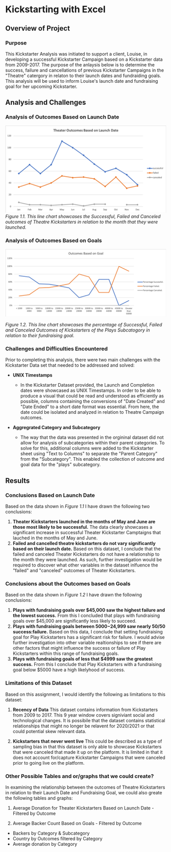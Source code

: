 # Kickstarting with Excel

## Overview of Project

### Purpose

This Kickstarter Analysis was initiated to support a client, Louise, in developing a successful Kickstarter Campaign based on a Kickstarter data from 2009-2017. The purpose of the anlaysis below is to determine the success, failure and cancellations of previous Kickstarter Campaigns in the "Theatre" catergory in relaton to their launch dates and fundraiding goals. This analysis will be used to inform Louise's launch date and fundraising goal for her upcoming Kickstarter. 

## Analysis and Challenges

### Analysis of Outcomes Based on Launch Date

![](https://github.com/hollyouellette/kickstarter-analysis/blob/main/Resources/Theater_Outcomes_vs_Launch.png?raw=true)
_Figure 1.1. This line chart showcases the Successful, Failed and Canceled outcomes of Theatre Kickstarters in relation to the month that they were launched._

### Analysis of Outcomes Based on Goals

![](https://github.com/hollyouellette/kickstarter-analysis/blob/main/Resources/Outcomes_vs_Goals.png?raw=true)

_Figure 1.2. This line chart showcases the percentage of Successful, Failed and Canceled Outcomes of Kickstarters of the Plays Subcatogory in relation to their fundraising goal._

### Challenges and Difficulties Encountered

Prior to completing this analysis, there were two main challenges with the Kickstarter Data set that needed to be addressed and solved:

* **UNIX Timestamps**

  * In the Kickstarter Dataset provided, the Launch and Completion dates were showcased as UNIX Timestamps. In order to be able to produce a visual that could be read and understood as efficiently as possible, columns containing the conversions of "Date Created" and "Date Ended" to a short date format was essential. From here, the date could be isolated and analyzed in relation to Theatre Campaign outcomes.

* **Aggregrated Category and Subcategory**

  * The way that the data was presented in the orgininal dataset did not allow for analysis of subcategories within their parent categories. To solve for this, additional columns were added to the Kickstarter sheet using "Text to Columns" to separate the "Parent Category" from the "Subcategory". This enabled the collection of outcome and goal data for the "plays" subcategory. 

## Results

### Conclusions Based on Launch Date

Based on the data shown in _Figure 1.1_ I have drawn the following two conclusions:
  1. **Theater Kickstarters launched in the months of May and June are those most likely to be successful.** The data clearly showcases a significant increase in successful Theater Kickstarter Camptaigns that lauched in the months of May and June. 
  2. **Failed and cancelled theatre kickstarters do not vary significantly based on their launch date.** Based on this dataset, I conclude that the failed and canceled Theater Kickstarters do not have a relationship to the month they were launched. As such, further investigation would be required to discover what other variables in the dataset inlfuence the "failed" and "canceled" outcomes of Theater Kickstarters. 

### Conclusions about the Outcomes based on Goals

Based on the data shown in _Figure 1.2_ I have drawn the following conclusions:
 1. **Plays with fundraising goals over $45,000 saw the highest failure and the lowest success.** From this I concluded that plays with fundraising goals over $45,000 are significantly less likely to succeed.  
 2. **Plays with fundraising goals between $5000-$24,999 saw nearly 50/50 success:failure.** Based on this data, I conclude that setting fundraising goal for Play Kickstarters has a significant risk for failure. I would advise further investigation into other variable realtionships to see if there are other factors that might influence the success or failure of Play Kickstarters within this range of fundraising goals. 
 3. **Plays with fundraising goals of less that $4999 saw the greatest success.** From this I conclude that Play Kickstarters with a fundraising goal below $5000 have a high likelyhood of success.

### Limitations of this Dataset

Based on this assignment, I would identify the following as limitations to this dataset:

 1. **Recency of Data**
   This dataset contains information from Kickstarters from 2009 to 2017. This 9 year window covers signiviant social and technological changes. It is possibile that the dataset contains statistical relationships that might no longer be relavent for 2020/2021 or that could potential skew relevant data.
   
 2. **Kickstarters that never went live**
   This could be described as a type of sampling bias in that this dataset is only able to showcase Kickstarters that were canceled that made it up on the platform. It is limited in that it does not account for/capture Kickstarter Campaigns that were canceled prior to going live on the platform.

### Other Possible Tables and or/graphs that we could create?

In examining the relationship between the outcomes of Theatre Kickstarters in relation to their Launch Date and Fundraising Goal, we could also greate the following tables and graphs:

1. Average Donation for Theater Kickstarters Based on Launch Date - Filtered by Outcome

2. Average Backer Count Based on Goals - Filtered by Outcome
- Backers by Category & Subcategory  
- Country by Outcomes filtered by Category 
- Average donation by Category


